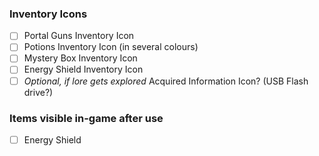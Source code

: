 ### Inventory Icons
- [ ] Portal Guns Inventory Icon
- [ ] Potions Inventory Icon (in several colours)
- [ ] Mystery Box Inventory Icon
- [ ] Energy Shield Inventory Icon
- [ ] *Optional, if lore gets explored* Acquired Information Icon? (USB Flash drive?)

### Items visible in-game after use
- [ ] Energy Shield
